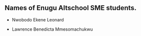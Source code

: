## Names of Enugu Altschool SME students.

- Nwobodo Ekene Leonard

- Lawrence Benedicta Mmesomachukwu